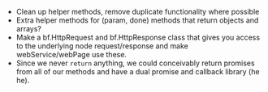 * Clean up helper methods, remove duplicate functionality where possible
* Extra helper methods for (param, done) methods that return objects and arrays?
* Make a bf.HttpRequest and bf.HttpResponse class that gives you access to the
  underlying node request/response and make webService/webPage use these.
* Since we never `return` anything, we could conceivably return promises from
  all of our methods and have a dual promise and callback library (he he).
